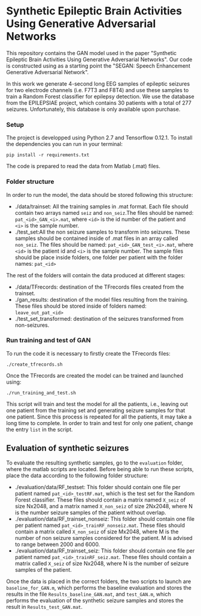 # Synthetic Epileptic Brain Activities Using Generative Adversarial Networks

This repository contains the GAN model used in the paper "Synthetic Epileptic Brain Activities Using Generative Adversarial Networks". Our code is constructed using as a starting point the "SEGAN: Speech Enhancement Generative Adversarial Network".

In this work we generate 4-second long EEG samples of epileptic seizures for two electrode channels (i.e. F7T3 and F8T4) and use these samples to train a Random Forest classifier for epilepsy detection. We use the database from the EPILEPSIAE project, which contains 30 patients with a total of 277 seizures. Unfortunately, this database is only available upon purchase.

### Setup

The project is developped using Python 2.7 and Tensorflow 0.12.1. To install the dependencies you can run in your terminal:
```
pip install -r requirements.txt
```
The code is prepared to read the data from Matlab (.mat) files.


### Folder structure

In order to run the model, the data should be stored following this structure:
  - ./data/trainset: All the training samples in .mat format. Each file should contain two arrays named `seiz` and `non_seiz`.The files should be named: 	`pat_<id>_GAN_<i>.mat`, where `<id>` is the id number of the patient and `<i>` is the sample number.
  - ./test_set:All the non seizure samples to transform into seizures. These samples should be contained inside of .mat files in an array called `non_seiz`. The files should be named: `pat_<id>_GAN_test_<i>.mat`, where `<id>` is the patient id and `<i>` is the sample number. The sample files should be place inside folders, one folder per patient with the folder names: `pat_<id>`

The rest of the folders will contain the data produced at different stages:
 - ./data/TFrecords: destination of the TFrecords files created from the trainset.
 - ./gan_results: destination of the model files resulting from the training. These files should be stored inside of folders named: `leave_out_pat_<id>`
 - ./test_set_transformed: destination of the seizures transformed from non-seizures.
  
  ### Run training and test of GAN
  
  To run the code it is necessary to firstly create the TFrecords files:
  
  ```
  ./create_tfrecords.sh
  ```
  
  Once the TFrecords are created the model can be trained and launched using:
  
  ```
  ./run_training_and_test.sh
  ```
  
  This script will train and test the model for all the patients, i.e., leaving out one patient from the training set and generating seizure samples for that one patient. Since this process is repeated for all the patients, it may take a long time to complete. In order to train and test for only one patient, change the entry `list` in the script.
  
## Evaluation of synthetic seizures

To evaluate the resulting synthetic samples, go to the `evaluation` folder, where the matlab scripts are located. Before being able to run these scripts, place the data according to the following folder structure:

 - ./evaluation/data/RF_testset: This folder should contain one file per patient named `pat_<id>_testRF.mat`, which is the test set for the Random Forest classifier. These files should contain a matrix named `X_seiz` of size Nx2048, and a matrix named `X_non_seiz` of size 2Nx2048, where N is the number seizure samples of the patient without overlap. 
 - ./evaluation/data/RF_trainset_nonseiz: This folder should contain one file per patient named `pat_<id>_trainRF_nonseiz.mat`. These files should contain a matrix called `X_non_seiz` of size Mx2048, where M is the number of non seizure samples considered for the patient. M is advised to range between 2000 and 6000.
 - ./evaluation/data/RF_trainset_seiz: This folder should contain one file per patient named `pat_<id>_trainRF_seiz.mat`. These files should contain a matrix called `X_seiz` of size Nx2048, where N is the number of seizure samples of the patient.

Once the data is placed in the correct folders, the two scripts to launch are `baseline_for_GAN.m`, which performs the baseline evaluation and stores the results in the file `Results_baseline_GAN.mat`, and `test_GAN.m`, which performs the evaluation of the synthetic seizure samples and stores the result in `Results_test_GAN.mat`.


